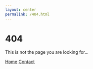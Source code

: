 ```yaml
---
layout: center
permalink: /404.html
---
```


# 404

This is not the page you are looking for...

<div class="mt3">
  <a href="{{ site.baseurl }}/" class="button button-blue button-big">Home</a>
  <a href="{{ site.baseurl }}/contact/" class="button button-blue button-big">Contact</a>
</div>
